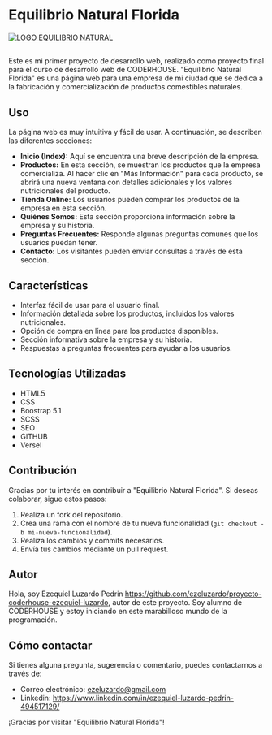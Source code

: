 # Equilibrio Natural Florida
[![LOGO EQUILIBRIO NATURAL](https://proyecto-coderhouse-ezequiel-luzardo-ldj9o1wcr-ezeluzardo.vercel.app/images/logoSin.png "LOGO EQUILIBRIO NATURAL")](https://proyecto-coderhouse-ezequiel-luzardo-ldj9o1wcr-ezeluzardo.vercel.app/images/logoSin.png "LOGO EQUILIBRIO NATURAL")
##
Este es mi primer proyecto de desarrollo web, realizado como proyecto final para el curso de desarrollo web de CODERHOUSE. "Equilibrio Natural Florida" es una página web para una empresa de mi ciudad que se dedica a la fabricación y comercialización de productos comestibles naturales.

## Uso

La página web es muy intuitiva y fácil de usar. A continuación, se describen las diferentes secciones:

- **Inicio (Index):** Aquí se encuentra una breve descripción de la empresa.
- **Productos:** En esta sección, se muestran los productos que la empresa comercializa. Al hacer clic en "Más Información" para cada producto, se abrirá una nueva ventana con detalles adicionales y los valores nutricionales del producto.
- **Tienda Online:** Los usuarios pueden comprar los productos de la empresa en esta sección.
- **Quiénes Somos:** Esta sección proporciona información sobre la empresa y su historia.
- **Preguntas Frecuentes:** Responde algunas preguntas comunes que los usuarios puedan tener.
- **Contacto:** Los visitantes pueden enviar consultas a través de esta sección.

## Características

- Interfaz fácil de usar para el usuario final.
- Información detallada sobre los productos, incluidos los valores nutricionales.
- Opción de compra en línea para los productos disponibles.
- Sección informativa sobre la empresa y su historia.
- Respuestas a preguntas frecuentes para ayudar a los usuarios.

## Tecnologías Utilizadas

- HTML5
- CSS
- Boostrap 5.1
- SCSS
- SEO
- GITHUB
- Versel

## Contribución

Gracias por tu interés en contribuir a "Equilibrio Natural Florida". Si deseas colaborar, sigue estos pasos:

1. Realiza un fork del repositorio.
2. Crea una rama con el nombre de tu nueva funcionalidad (`git checkout -b mi-nueva-funcionalidad`).
3. Realiza los cambios y commits necesarios.
4. Envía tus cambios mediante un pull request.

## Autor

Hola, soy Ezequiel Luzardo Pedrin https://github.com/ezeluzardo/proyecto-coderhouse-ezequiel-luzardo, autor de este proyecto. Soy alumno de CODERHOUSE y estoy iniciando en este marabilloso mundo de la programación.



## Cómo contactar

Si tienes alguna pregunta, sugerencia o comentario, puedes contactarnos a través de:

- Correo electrónico: ezeluzardo@gmail.com
- Linkedin:  https://www.linkedin.com/in/ezequiel-luzardo-pedrin-494517129/



¡Gracias por visitar "Equilibrio Natural Florida"!
